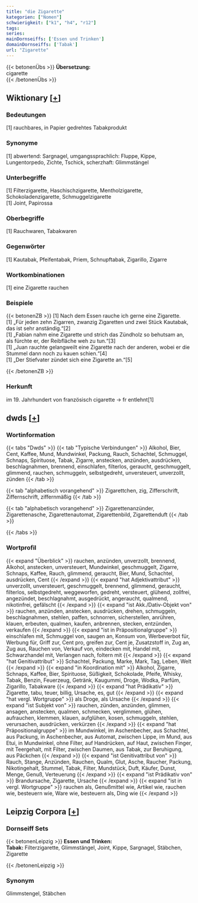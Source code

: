 ```yaml
---
title: "die Zigarette"
kategorien: ["Nomen"]
schwierigkeit: ["k1", "h4", "r12"]
tags:
series:
mainDornseiffs: ['Essen und Trinken']
domainDornseiffs: ['Tabak']
url: "Zigarette"
---
```


{{< betonenÜbs >}}
**Übersetzung:**  
cigarette  
{{< /betonenÜbs >}}

## Wiktionary [[+](https://de.wiktionary.org/wiki/Zigarette)]

### Bedeutungen
[1] rauchbares, in Papier gedrehtes Tabakprodukt  

### Synonyme
[1]  abwertend: Sargnagel, umgangssprachlich: Fluppe, Kippe, Lungentorpedo, Zichte, Tschick, scherzhaft: Glimmstängel  

### Unterbegriffe
[1] Filterzigarette, Haschischzigarette, Mentholzigarette, Schokoladenzigarette, Schmuggelzigarette  
[1] Joint, Papirossa  

### Oberbegriffe
[1] Rauchwaren, Tabakwaren  

### Gegenwörter
[1] Kautabak, Pfeifentabak, Priem, Schnupftabak, Zigarillo, Zigarre  

### Wortkombinationen
[1] eine Zigarette rauchen  

### Beispiele
{{< betonenZB >}}
[1] Nach dem Essen rauche ich gerne eine Zigarette.  
[1] „Für jeden zehn Zigarren, zwanzig Zigaretten und zwei Stück Kautabak, das ist sehr anständig.“[2]  
[1] „Fabian nahm eine Zigarette und strich das Zündholz so behutsam an, als fürchte er, der Reibfläche weh zu tun.“[3]  
[1] „Juan rauchte gelangweilt eine Zigarette nach der anderen, wobei er die Stummel dann noch zu kauen schien.“[4]  
[1] „Der Stiefvater zündet sich eine Zigarette an.“[5]  

{{< /betonenZB >}}
### Herkunft
im 19. Jahrhundert von französisch cigarette → fr entlehnt[1]  



## dwds [[+](https://www.dwds.de/wb/Zigarette)]

### Wortinformation
{{< tabs "Dwds" >}}
{{< tab "Typische Verbindungen" >}}
Alkohol, Bier, Cent, Kaffee, Mund, Mundwinkel, Packung, Rauch, Schachtel, Schmuggel, Schnaps, Spirituose, Tabak, Zigarre, anstecken, anzünden, ausdrücken, beschlagnahmen, brennend, einschlafen, filterlos, geraucht, geschmuggelt, glimmend, rauchen, schmuggeln, selbstgedreht, unversteuert, unverzollt, zünden
{{< /tab >}}

{{< tab "alphabetisch vorangehend" >}}
Zigarettchen, zig, Zifferschrift, Ziffernschrift, ziffernmäßig
{{< /tab >}}

{{< tab "alphabetisch vorangehend" >}}
Zigarettenanzünder, Zigarettenasche, Zigarettenautomat, Zigarettenbild, Zigarettenduft
{{< /tab >}}

{{< /tabs >}}

### Wortprofil
{{< expand "Überblick" >}} rauchen, anzünden, unverzollt, brennend, Alkohol, anstecken, unversteuert, Mundwinkel, geschmuggelt, Zigarre, Schnaps, Kaffee, Rauch, glimmend, geraucht, Bier, Mund, Schachtel, ausdrücken, Cent {{< /expand >}}
{{< expand "hat Adjektivattribut" >}} unverzollt, unversteuert, geschmuggelt, brennend, glimmend, geraucht, filterlos, selbstgedreht, weggeworfen, gedreht, versteuert, glühend, zollfrei, angezündet, beschlagnahmt, ausgedrückt, angeraucht, qualmend, nikotinfrei, gefälscht {{< /expand >}}
{{< expand "ist Akk./Dativ-Objekt von" >}} rauchen, anzünden, anstecken, ausdrücken, drehen, schmuggeln, beschlagnahmen, stehlen, paffen, schnorren, sicherstellen, anrühren, klauen, erbeuten, qualmen, kaufen, anbrennen, stecken, entzünden, verkaufen {{< /expand >}}
{{< expand "ist in Präpositionalgruppe" >}} einschlafen mit, Schmuggel von, saugen an, Konsum von, Werbeverbot für, Werbung für, Griff zur, Cent pro, greifen zur, Cent je, Zusatzstoff in, Zug an, Zug aus, Rauchen von, Verkauf von, eindecken mit, Handel mit, Schwarzhandel mit, Verlangen nach, foltern mit {{< /expand >}}
{{< expand "hat Genitivattribut" >}} Schachtel, Packung, Marke, Mark, Tag, Leben, Welt {{< /expand >}}
{{< expand "in Koordination mit" >}} Alkohol, Zigarre, Schnaps, Kaffee, Bier, Spirituose, Süßigkeit, Schokolade, Pfeife, Whisky, Tabak, Benzin, Feuerzeug, Getränk, Kaugummi, Droge, Wodka, Parfüm, Zigarillo, Tabakware {{< /expand >}}
{{< expand "hat Prädikativ" >}} Zigarette, tabu, teuer, billig, Ursache, es, gut {{< /expand >}}
{{< expand "hat vergl. Wortgruppe" >}} als Droge, als Ursache {{< /expand >}}
{{< expand "ist Subjekt von" >}} rauchen, zünden, anzünden, glimmen, ansagen, anstecken, qualmen, schmecken, verglimmen, glühen, aufrauchen, klemmen, klauen, aufglühen, kosen, schmuggeln, stehlen, verursachen, ausdrücken, verkürzen {{< /expand >}}
{{< expand "hat Präpositionalgruppe" >}} im Mundwinkel, im Aschenbecher, aus Schachtel, aus Packung, in Aschenbecher, aus Automat, zwischen Lippe, im Mund, aus Etui, in Mundwinkel, ohne Filter, auf Handrücken, auf Haut, zwischen Finger, mit Teergehalt, mit Filter, zwischen Daumen, aus Tabak, zur Beruhigung, aus Päckchen {{< /expand >}}
{{< expand "ist Genitivattribut von" >}} Rauch, Stange, Anzünden, Rauchen, Qualm, Glut, Asche, Raucher, Packung, Nikotingehalt, Stummel, Tabak, Filter, Mundstück, Duft, Käufer, Dunst, Menge, Genuß, Verteuerung {{< /expand >}}
{{< expand "ist Prädikativ von" >}} Brandursache, Zigarette, Ursache {{< /expand >}}
{{< expand "ist in vergl. Wortgruppe" >}} rauchen als, Genußmittel wie, Artikel wie, rauchen wie, besteuern wie, Ware wie, besteuern als, Ding wie {{< /expand >}}

## Leipzig Corpora [[+](https://corpora.uni-leipzig.de/en/res?word=Zigarette&corpusId=deu_newscrawl-public_2018)]

### Dornseiff Sets
{{< betonenLeipzig >}}
**Essen und Trinken:**  
**Tabak:** Filterzigarette, Glimmstängel, Joint, Kippe, Sargnagel, Stäbchen, Zigarette  

{{< /betonenLeipzig >}}

### Synonym
Glimmstengel, Stäbchen

